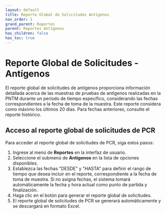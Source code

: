 ```yaml
---
layout: default
title: Reporte Global de Solicitudes Antígenos
nav_order: 1
grand_parent: Reportes
parent: Reportes Antígenos
has_children: false
has_toc: true
---
```


# Reporte Global de Solicitudes - Antígenos

El reporte global de solicitudes de antígenos proporciona información detallada acerca de las muestras de pruebas de antígenos realizadas en la PNTM durante un período de tiempo específico, considerando las fechas correspondientes a la fecha de toma de la muestra. Este reporte considera como máximo los últimos 20 días. Para fechas anteriores, consulte el reporte histórico.

## Acceso al reporte global de solicitudes de PCR

Para acceder al reporte global de solicitudes de PCR, siga estos pasos:

1. Ingrese al menú de **Reportes** en la interfaz de usuario.
2. Seleccione el submenú de **Antigenos** en la lista de opciones disponibles.
3. Establezca las fechas "DESDE" y "HASTA" para definir el rango de tiempo que desea incluir en el reporte, correspondiente a la fecha de toma de muestra. Si no asigna fechas, el sistema tomará automáticamente la fecha y hora actual como punto de partida y finalización.
4. Haga clic en el botón para generar el reporte global de solicitudes.
5. El reporte global de solicitudes de PCR se generará automáticamente y se descargará en formato Excel.
